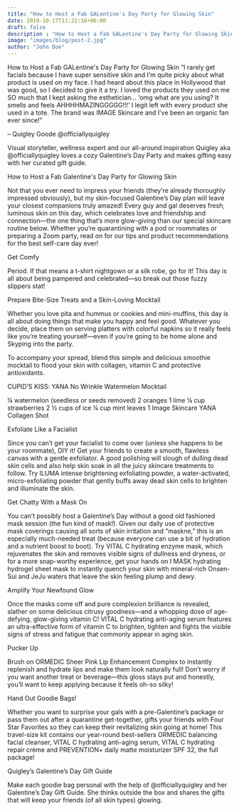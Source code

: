 ```yaml
---
title: "How to Host a Fab GALentine's Day Party for Glowing Skin"
date: 2019-10-17T11:22:16+06:00
draft: false
description : "How to Host a Fab GALentine's Day Party for Glowing Skin"
image: "images/blog/post-2.jpg"
author: "John Doe"
---
```


How to Host a Fab GALentine's Day Party for Glowing Skin
 “I rarely get facials because I have super sensitive skin and I’m quite picky about what product is used on my face. I had heard about this place in Hollywood that was good, so I decided to give it a try. I loved the products they used on me SO much that I kept asking the esthetician... ‘omg what are you using? It smells and feels AHHHHMAZINGGGGG!!!’ I legit left with every product she used in a tote. The brand was IMAGE Skincare and I’ve been an organic fan ever since!”

– Quigley Goode @officiallyquigley

Visual storyteller, wellness expert and our all-around inspiration Quigley aka @officiallyquigley loves a cozy Galentine’s Day Party and makes gifting easy with her curated gift guide.

How to Host a Fab Galentine's Day Party for Glowing Skin

Not that you ever need to impress your friends (they’re already thoroughly impressed obviously), but my skin-focused Galentine’s Day plan will leave your closest companions truly amazed! Every guy and gal deserves fresh, luminous skin on this day, which celebrates love and friendship and connection—the one thing that’s more glow-giving than our special skincare routine below. Whether you’re quarantining with a pod or roommates or preparing a Zoom party, read on for our tips and product recommendations for the best self-care day ever!

Get Comfy

Period. If that means a t-shirt nightgown or a silk robe, go for it! This day is all about being pampered and celebrated—so break out those fuzzy slippers stat!

Prepare Bite-Size Treats and a Skin-Loving Mocktail

Whether you love pita and hummus or cookies and mini-muffins, this day is all about doing things that make you happy and feel good. Whatever you decide, place them on serving platters with colorful napkins so it really feels like you’re treating yourself—even if you’re going to be home alone and Skyping into the party.

To accompany your spread, blend this simple and delicious smoothie mocktail to flood your skin with collagen, vitamin C and protective antioxidants.

CUPID’S KISS: YANA No Wrinkle Watermelon Mocktail

¼ watermelon (seedless or seeds removed)
2 oranges
1 lime
¼ cup strawberries
2 ½ cups of ice
¼ cup mint leaves
1 Image Skincare YANA Collagen Shot

Exfoliate Like a Facialist

Since you can’t get your facialist to come over (unless she happens to be your roommate), DIY it! Get your friends to create a smooth, flawless canvas with a gentle exfoliator. A good polishing will slough of dulling dead skin cells and also help skin soak in all the juicy skincare treatments to follow. Try ILUMA intense brightening exfoliating powder, a water-activated, micro-exfoliating powder that gently buffs away dead skin cells to brighten and illuminate the skin.

Get Chatty With a Mask On

You can’t possibly host a Galentine’s Day without a good old fashioned mask session (the fun kind of mask!). Given our daily use of protective mask coverings causing all sorts of skin irritation and “maskne,” this is an especially much-needed treat (because everyone can use a bit of hydration and a nutrient boost to boot). Try VITAL C hydrating enzyme mask, which rejuvenates the skin and removes visible signs of dullness and dryness, or for a more snap-worthy experience, get your hands on I MASK hydrating hydrogel sheet mask to instantly quench your skin with mineral-rich Onsen-Sui and JeJu waters that leave the skin feeling plump and dewy.

Amplify Your Newfound Glow

Once the masks come off and pure complexion brilliance is revealed, slather on some delicious citrusy goodness—and a whopping dose of age-defying, glow-giving vitamin C! VITAL C hydrating anti-aging serum features an ultra-effective form of vitamin C to brighten, tighten and fights the visible signs of stress and fatigue that commonly appear in aging skin.

Pucker Up

Brush on ORMEDIC Sheer Pink Lip Enhancement Complex to instantly replenish and hydrate lips and make them look naturally full! Don’t worry if you want another treat or beverage—this gloss stays put and honestly, you’ll want to keep applying because it feels oh-so silky!

Hand Out Goodie Bags!

Whether you want to surprise your gals with a pre-Galentine’s package or pass them out after a quarantine get-together, gifts your friends with Four Star Favorites so they can keep their revitalizing skin going at home! This travel-size kit contains our year-round best-sellers ORMEDIC balancing facial cleanser, VITAL C hydrating anti-aging serum, VITAL C hydrating repair crème and PREVENTION+ daily matte moisturizer SPF 32, the full package!
 
Quigley’s Galentine’s Day Gift Guide

Make each goodie bag personal with the help of @officiallyquigley and her Galentine’s Day Gift Guide. She thinks outside the box and shares the gifts that will keep your friends (of all skin types) glowing.
